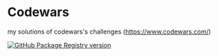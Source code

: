 # Codewars
my solutions of codewars's challenges (https://www.codewars.com/)



[![GitHub Package Registry version](https://www.codewars.com/users/kvapiltomas/badges/large)](https://www.codewars.com/users/kvapiltomas)

